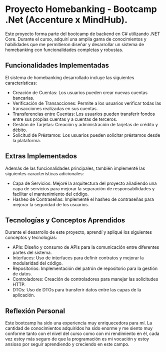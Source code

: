 
# Proyecto Homebanking - Bootcamp .Net (Accenture x MindHub).
Este proyecto forma parte del bootcamp de backend en C# utilizando .NET Core. Durante el curso, adquirí una amplia gama de conocimientos y habilidades que me permitieron diseñar y desarrollar un sistema de homebanking con funcionalidades completas y robustas.

## Funcionalidades Implementadas
El sistema de homebanking desarrollado incluye las siguientes características:

- Creación de Cuentas: Los usuarios pueden crear nuevas cuentas bancarias.
- Verificación de Transacciones: Permite a los usuarios verificar todas las transacciones realizadas en sus cuentas.
- Transferencias entre Cuentas: Los usuarios pueden transferir fondos entre sus propias cuentas y a cuentas de terceros.
- Gestión de Tarjetas: Creación y administración de tarjetas de crédito y débito.
- Solicitud de Préstamos: Los usuarios pueden solicitar préstamos desde la plataforma.

## Extras Implementados
Además de las funcionalidades principales, también implementé las siguientes características adicionales:

- Capa de Servicios: Mejoré la arquitectura del proyecto añadiendo una capa de servicios para mejorar la separación de responsabilidades y facilitar el mantenimiento del código.
- Hasheo de Contraseñas: Implementé el hasheo de contraseñas para mejorar la seguridad de los usuarios.
## Tecnologías y Conceptos Aprendidos
Durante el desarrollo de este proyecto, aprendí y apliqué los siguientes conceptos y tecnologías:

- APIs: Diseño y consumo de APIs para la comunicación entre diferentes partes del sistema.
- Interfaces: Uso de interfaces para definir contratos y mejorar la modularidad del código.
- Repositorios: Implementación del patrón de repositorio para la gestión de datos.
- Controladores: Creación de controladores para manejar las solicitudes HTTP.
- DTOs: Uso de DTOs para transferir datos entre las capas de la aplicación.

## Reflexión Personal
Este bootcamp ha sido una experiencia muy enriquecedora para mí. La cantidad de conocimientos adquiridos ha sido enorme y me siento muy conforme tanto con el nivel del curso como con mi rendimiento en él, cada vez estoy más seguro de que la programación es mi vocación y estoy ansioso por seguir aprendiendo y creciendo en este campo.
